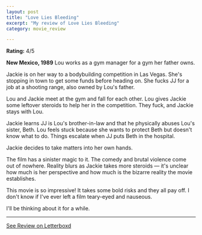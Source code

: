 ```yaml
---
layout: post
title: "Love Lies Bleeding"
excerpt: "My review of Love Lies Bleeding"
category: movie_review

---
```


**Rating:** 4/5

<b></b>

<b>New Mexico, 1989</b>
Lou works as a gym manager for a gym her father owns.

Jackie is on her way to a bodybuilding competition in Las Vegas. She's stopping in town to get some funds before heading on. She fucks JJ for a job at a shooting range, also owned by Lou's father.

Lou and Jackie meet at the gym and fall for each other. Lou gives Jackie some leftover steroids to help her in the competition. They fuck, and Jackie stays with Lou.

Jackie learns JJ is Lou's brother-in-law and that he physically abuses Lou's sister, Beth. Lou feels stuck because she wants to protect Beth but doesn't know what to do. Things escalate when JJ puts Beth in the hospital.

Jackie decides to take matters into her own hands.

The film has a sinister magic to it. The comedy and brutal violence come out of nowhere. Reality blurs as Jackie takes more steroids — it's unclear how much is her perspective and how much is the bizarre reality the movie establishes.

This movie is so impressive! It takes some bold risks and they all pay off. I don't know if I've ever left a film teary-eyed and nauseous.

I'll be thinking about it for a while.

<hr>

[See Review on Letterboxd](https://boxd.it/64NCiz)
